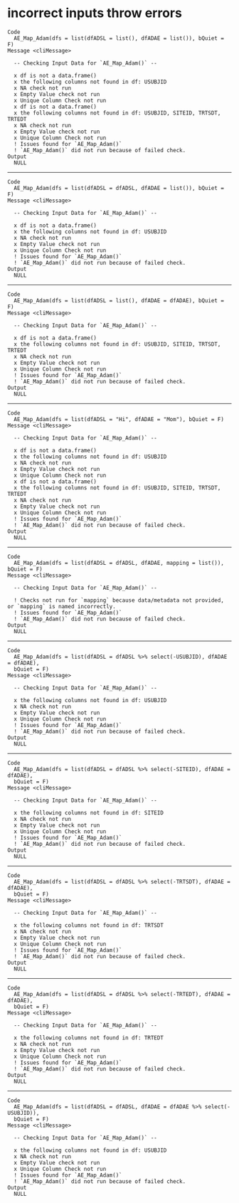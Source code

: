 # incorrect inputs throw errors

    Code
      AE_Map_Adam(dfs = list(dfADSL = list(), dfADAE = list()), bQuiet = F)
    Message <cliMessage>
      
      -- Checking Input Data for `AE_Map_Adam()` --
      
      x df is not a data.frame()
      x the following columns not found in df: USUBJID
      x NA check not run
      x Empty Value check not run
      x Unique Column Check not run
      x df is not a data.frame()
      x the following columns not found in df: USUBJID, SITEID, TRTSDT, TRTEDT
      x NA check not run
      x Empty Value check not run
      x Unique Column Check not run
      ! Issues found for `AE_Map_Adam()`
      ! `AE_Map_Adam()` did not run because of failed check.
    Output
      NULL

---

    Code
      AE_Map_Adam(dfs = list(dfADSL = dfADSL, dfADAE = list()), bQuiet = F)
    Message <cliMessage>
      
      -- Checking Input Data for `AE_Map_Adam()` --
      
      x df is not a data.frame()
      x the following columns not found in df: USUBJID
      x NA check not run
      x Empty Value check not run
      x Unique Column Check not run
      ! Issues found for `AE_Map_Adam()`
      ! `AE_Map_Adam()` did not run because of failed check.
    Output
      NULL

---

    Code
      AE_Map_Adam(dfs = list(dfADSL = list(), dfADAE = dfADAE), bQuiet = F)
    Message <cliMessage>
      
      -- Checking Input Data for `AE_Map_Adam()` --
      
      x df is not a data.frame()
      x the following columns not found in df: USUBJID, SITEID, TRTSDT, TRTEDT
      x NA check not run
      x Empty Value check not run
      x Unique Column Check not run
      ! Issues found for `AE_Map_Adam()`
      ! `AE_Map_Adam()` did not run because of failed check.
    Output
      NULL

---

    Code
      AE_Map_Adam(dfs = list(dfADSL = "Hi", dfADAE = "Mom"), bQuiet = F)
    Message <cliMessage>
      
      -- Checking Input Data for `AE_Map_Adam()` --
      
      x df is not a data.frame()
      x the following columns not found in df: USUBJID
      x NA check not run
      x Empty Value check not run
      x Unique Column Check not run
      x df is not a data.frame()
      x the following columns not found in df: USUBJID, SITEID, TRTSDT, TRTEDT
      x NA check not run
      x Empty Value check not run
      x Unique Column Check not run
      ! Issues found for `AE_Map_Adam()`
      ! `AE_Map_Adam()` did not run because of failed check.
    Output
      NULL

---

    Code
      AE_Map_Adam(dfs = list(dfADSL = dfADSL, dfADAE, mapping = list()), bQuiet = F)
    Message <cliMessage>
      
      -- Checking Input Data for `AE_Map_Adam()` --
      
      ! Checks not run for `mapping` because data/metadata not provided, or `mapping` is named incorrectly.
      ! Issues found for `AE_Map_Adam()`
      ! `AE_Map_Adam()` did not run because of failed check.
    Output
      NULL

---

    Code
      AE_Map_Adam(dfs = list(dfADSL = dfADSL %>% select(-USUBJID), dfADAE = dfADAE),
      bQuiet = F)
    Message <cliMessage>
      
      -- Checking Input Data for `AE_Map_Adam()` --
      
      x the following columns not found in df: USUBJID
      x NA check not run
      x Empty Value check not run
      x Unique Column Check not run
      ! Issues found for `AE_Map_Adam()`
      ! `AE_Map_Adam()` did not run because of failed check.
    Output
      NULL

---

    Code
      AE_Map_Adam(dfs = list(dfADSL = dfADSL %>% select(-SITEID), dfADAE = dfADAE),
      bQuiet = F)
    Message <cliMessage>
      
      -- Checking Input Data for `AE_Map_Adam()` --
      
      x the following columns not found in df: SITEID
      x NA check not run
      x Empty Value check not run
      x Unique Column Check not run
      ! Issues found for `AE_Map_Adam()`
      ! `AE_Map_Adam()` did not run because of failed check.
    Output
      NULL

---

    Code
      AE_Map_Adam(dfs = list(dfADSL = dfADSL %>% select(-TRTSDT), dfADAE = dfADAE),
      bQuiet = F)
    Message <cliMessage>
      
      -- Checking Input Data for `AE_Map_Adam()` --
      
      x the following columns not found in df: TRTSDT
      x NA check not run
      x Empty Value check not run
      x Unique Column Check not run
      ! Issues found for `AE_Map_Adam()`
      ! `AE_Map_Adam()` did not run because of failed check.
    Output
      NULL

---

    Code
      AE_Map_Adam(dfs = list(dfADSL = dfADSL %>% select(-TRTEDT), dfADAE = dfADAE),
      bQuiet = F)
    Message <cliMessage>
      
      -- Checking Input Data for `AE_Map_Adam()` --
      
      x the following columns not found in df: TRTEDT
      x NA check not run
      x Empty Value check not run
      x Unique Column Check not run
      ! Issues found for `AE_Map_Adam()`
      ! `AE_Map_Adam()` did not run because of failed check.
    Output
      NULL

---

    Code
      AE_Map_Adam(dfs = list(dfADSL = dfADSL, dfADAE = dfADAE %>% select(-USUBJID)),
      bQuiet = F)
    Message <cliMessage>
      
      -- Checking Input Data for `AE_Map_Adam()` --
      
      x the following columns not found in df: USUBJID
      x NA check not run
      x Empty Value check not run
      x Unique Column Check not run
      ! Issues found for `AE_Map_Adam()`
      ! `AE_Map_Adam()` did not run because of failed check.
    Output
      NULL

